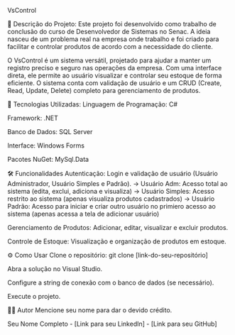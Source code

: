 VsControl

📝 Descrição do Projeto:
Este projeto foi desenvolvido como trabalho de conclusão do curso de Desenvolvedor de Sistemas no Senac. A ideia nasceu de um problema real na empresa onde trabalho e foi criado para facilitar e controlar produtos de acordo com a necessidade do cliente.

O VsControl é um sistema versátil, projetado para ajudar a manter um registro preciso e seguro nas operações da empresa. Com uma interface direta, ele permite ao usuário visualizar e controlar seu estoque de forma eficiente. O sistema conta com validação de usuário e um CRUD (Create, Read, Update, Delete) completo para gerenciamento de produtos.

🚀 Tecnologias Utilizadas:
Linguagem de Programação: C#

Framework: .NET

Banco de Dados: SQL Server

Interface: Windows Forms

Pacotes NuGet: MySql.Data

🛠️ Funcionalidades
Autenticação: Login e validação de usuário (Usuário Administrador, Usuário Simples e Padrão).
-> Usuário Adm: Acesso total ao sistema (edita, exclui, adiciona e visualiza)
-> Usuário Simples: Acesso restrito ao sistema (apenas visualiza produtos cadastrados)
-> Usuário Padrão: Acesso para iniciar e criar outro usuário no primiero acesso ao sistema (apenas acessa a tela de adicionar usuário)

Gerenciamento de Produtos: Adicionar, editar, visualizar e excluir produtos.

Controle de Estoque: Visualização e organização de produtos em estoque.

⚙️ Como Usar
Clone o repositório: git clone [link-do-seu-repositório]

Abra a solução no Visual Studio.

Configure a string de conexão com o banco de dados (se necessário).

Execute o projeto.

🧑‍💻 Autor
Mencione seu nome para dar o devido crédito.

Seu Nome Completo - [Link para seu LinkedIn] - [Link para seu GitHub]




